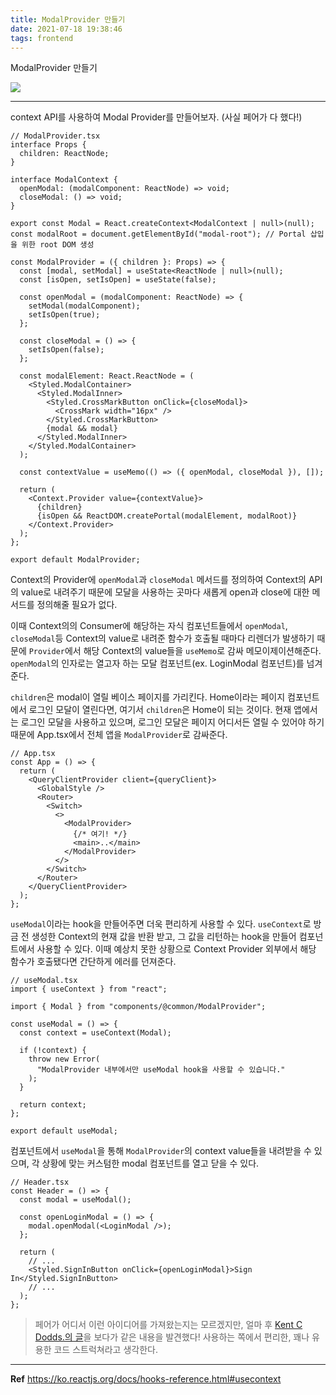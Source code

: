 ```yaml
---
title: ModalProvider 만들기
date: 2021-07-18 19:38:46
tags: frontend
---
```


ModalProvider 만들기

<!-- more -->

<img src="/images/thumbnails/frontend-thumbnail.jpeg" />

---

context API를 사용하여 Modal Provider를 만들어보자. (사실 페어가 다 했다!)

```tsx
// ModalProvider.tsx
interface Props {
  children: ReactNode;
}

interface ModalContext {
  openModal: (modalComponent: ReactNode) => void;
  closeModal: () => void;
}

export const Modal = React.createContext<ModalContext | null>(null);
const modalRoot = document.getElementById("modal-root"); // Portal 삽입을 위한 root DOM 생성

const ModalProvider = ({ children }: Props) => {
  const [modal, setModal] = useState<ReactNode | null>(null);
  const [isOpen, setIsOpen] = useState(false);

  const openModal = (modalComponent: ReactNode) => {
    setModal(modalComponent);
    setIsOpen(true);
  };

  const closeModal = () => {
    setIsOpen(false);
  };

  const modalElement: React.ReactNode = (
    <Styled.ModalContainer>
      <Styled.ModalInner>
        <Styled.CrossMarkButton onClick={closeModal}>
          <CrossMark width="16px" />
        </Styled.CrossMarkButton>
        {modal && modal}
      </Styled.ModalInner>
    </Styled.ModalContainer>
  );

  const contextValue = useMemo(() => ({ openModal, closeModal }), []);

  return (
    <Context.Provider value={contextValue}>
      {children}
      {isOpen && ReactDOM.createPortal(modalElement, modalRoot)}
    </Context.Provider>
  );
};

export default ModalProvider;
```

Context의 Provider에 `openModal`과 `closeModal` 메서드를 정의하여 Context의 API의 value로 내려주기 때문에 모달을 사용하는 곳마다 새롭게 open과 close에 대한 메서드를 정의해줄 필요가 없다.

이때 Context의의 Consumer에 해당하는 자식 컴포넌트들에서 `openModal`, `closeModal`등 Context의 value로 내려준 함수가 호출될 때마다 리렌더가 발생하기 때문에 `Provider`에서 해당 Context의 value들을 `useMemo`로 감싸 메모이제이션해준다. `openModal`의 인자로는 열고자 하는 모달 컴포넌트(ex. LoginModal 컴포넌트)를 넘겨준다.

`children`은 modal이 열릴 베이스 페이지를 가리킨다. Home이라는 페이지 컴포넌트에서 로그인 모달이 열린다면, 여기서 `children`은 Home이 되는 것이다. 현재 앱에서는 로그인 모달을 사용하고 있으며, 로그인 모달은 페이지 어디서든 열릴 수 있어야 하기 때문에 App.tsx에서 전체 앱을 `ModalProvider`로 감싸준다.

```tsx
// App.tsx
const App = () => {
  return (
    <QueryClientProvider client={queryClient}>
      <GlobalStyle />
      <Router>
        <Switch>
          <>
            <ModalProvider>
              {/* 여기! */}
              <main>..</main>
            </ModalProvider>
          </>
        </Switch>
      </Router>
    </QueryClientProvider>
  );
};
```

`useModal`이라는 hook을 만들어주면 더욱 편리하게 사용할 수 있다. `useContext`로 방금 전 생성한 Context의 현재 값을 반환 받고, 그 값을 리턴하는 hook을 만들어 컴포넌트에서 사용할 수 있다. 이때 예상치 못한 상황으로 Context Provider 외부에서 해당 함수가 호출됐다면 간단하게 에러를 던져준다.

```tsx
// useModal.tsx
import { useContext } from "react";

import { Modal } from "components/@common/ModalProvider";

const useModal = () => {
  const context = useContext(Modal);

  if (!context) {
    throw new Error(
      "ModalProvider 내부에서만 useModal hook을 사용할 수 있습니다."
    );
  }

  return context;
};

export default useModal;
```

컴포넌트에서 `useModal`을 통해 `ModalProvider`의 context value들을 내려받을 수 있으며, 각 상황에 맞는 커스텀한 modal 컴포넌트를 열고 닫을 수 있다.

```tsx
// Header.tsx
const Header = () => {
  const modal = useModal();

  const openLoginModal = () => {
    modal.openModal(<LoginModal />);
  };

  return (
    // ...
    <Styled.SignInButton onClick={openLoginModal}>Sign In</Styled.SignInButton>
    // ...
  );
};
```

> 페어가 어디서 이런 아이디어를 가져왔는지는 모르겠지만, 얼마 후 [Kent C Dodds.의 글](https://kentcdodds.com/blog/how-to-use-react-context-effectively)을 보다가 같은 내용을 발견했다! 사용하는 쪽에서 편리한, 꽤나 유용한 코드 스트럭쳐라고 생각한다.

---

**Ref**
https://ko.reactjs.org/docs/hooks-reference.html#usecontext
